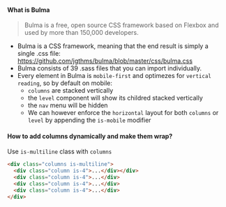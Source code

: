 #### What is Bulma

>Bulma is a free, open source CSS framework based on Flexbox and used by more than 150,000 developers.

- Bulma is a CSS framework, meaning that the end result is simply a single .css file:
https://github.com/jgthms/bulma/blob/master/css/bulma.css
- Bulma consists of 39 .sass files that you can import individually.
- Every element in Bulma is `mobile-first` and optimezes for `vertical reading`, so by default on mobile:
  - `columns` are stacked vertically
  - the `level` component will show its childred stacked vertically
  - the `nav` menu will be hidden
  - We can however enforce the `horizontal` layout for both `columns` or `level` by appending the `is-mobile` modifier

#### How to add columns dynamically and make them wrap?

Use `is-multiline` class with `columns`

```html
<div class="columns is-multiline">
  <div class="column is-4">...</div></div>
  <div class="column is-4">...</div>
  <div class="column is-4">...</div>
  <div class="column is-4">...</div>
</div>
```
